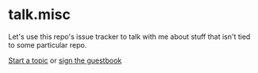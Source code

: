﻿
talk.misc
=========

Let's use this repo's issue tracker to talk with me about stuff that
isn't tied to some particular repo.

[Start a topic](https://github.com/mk-pmb/talk.misc/issues/new)
or [sign the guestbook](https://github.com/mk-pmb/talk.misc/issues/1)
